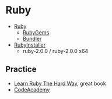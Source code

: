 Ruby
====

- [Ruby](http://ruby-lang.org/)
  - [RubyGems](http://rubygems.com/)
  - [Bundler](http://bundler.io/)
- [RubyInstaller](http://rubyinstaller.org/downloads/)
  - ruby-2.0.0 / ruby-2.0.0 x64

Practice
--------

- [Learn Ruby The Hard Way](http://ruby.learncodethehardway.org/book/), great book
- [CodeAcademy](http://www.codecademy.com/tracks/ruby)
